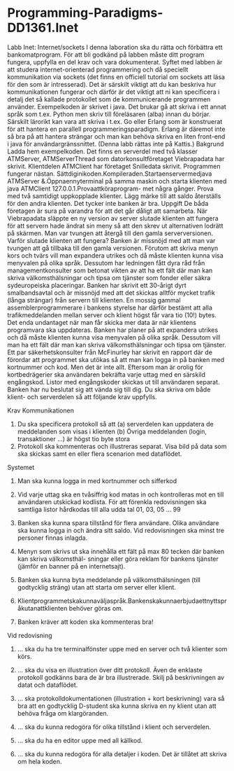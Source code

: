 Programming-Paradigms-DD1361.Inet
=================================
Labb Inet: Internet/sockets
I denna laboration ska du rätta och förbättra ett bankomatprogram. För att bli godkänd på labben måste ditt program 
fungera, uppfylla en del krav och vara dokumenterat.
Syftet med labben är att studera internet-orienterad programmering och då speciellt kommunikation via sockets 
(det finns en officiell tutorial om sockets att läsa för den som är intresserad). Det är särskilt viktigt att du kan 
beskriva hur kommunikationen fungerar och därför är det viktigt att ni kan specificera i detalj det så kallade 
protokollet som de kommunicerande programmen använder.
Exempelkoden är skrivet i java. Det brukar gå att skriva i ett annat språk som t.ex. Python men skriv till 
föreläsaren (alba) innan du börjar. Särskilt lärorikt kan vara att skriva i t.ex. Go eller Erlang som är konstruerat 
för att hantera en parallell programmeringsparadigm. Erlang är däremot inte så bra på att hantera strängar och man 
kan behöva skriva en liten front-end i java för användargränssnittet.
(Denna labb rättas inte på Kattis.)
Bakgrund
Ladda hem exempelkoden. Det finns en serverdel med två klasser ATMServer, ATMServerThread som datorkonsultföretaget 
Viebrapadata har skrivit. Klientdelen ATMClient har företaget Snilledata skrivit. Programmen fungerar nästan.
Sättdiginikoden.Kompileraden.Startaenservermedjava ATMServer &.Öppnaennyterminal på samma maskin och starta klienten 
med java ATMClient 127.0.0.1.Provaattköraprogram- met några gånger. Prova med två samtidigt uppkopplade klienter. 
Lägg märke till att saldo återställs för den andra klienten. Det tycker inte banken är bra.
Uppgift
De båda företagen är sura på varandra för att det går dåligt att samarbeta. När Viebrapadata släppte en ny version av
server slutade klienten att fungera för att servern hade ändrat sin meny så att den skrev ut alternativen lodrätt på 
skärmen. Man var tvungen att återgå till den gamla serverversionen. Varför slutade klienten att fungera?
Banken är missnöjd med att man var tvungen att gå tillbaka till den gamla versionen. Förutom att skriva menyn kors och
tvärs vill man expandera utrikes och då måste klienten kunna visa menyvalen på olika språk. Dessutom har ledningen 
fått dyra råd från managementkonsulter som betonat vikten av att ha ett fält där man kan skriva välkomsthälsningar 
och tipsa om tjänster som fonder eller säkra sydeuropeiska placeringar.
Banken har skrivit ett 30-årigt dyrt smalbandsavtal och är missnöjd med att det skickas alltför mycket trafik (långa 
strängar) från servern till klienten. En mossig gammal assemblerprogrammerare i bankens styrelse har därför bestämt 
att alla trafikmeddelanden mellan server och klient högst får vara tio (10!) bytes.
Det enda undantaget när man får skicka mer data är när klientens programvara ska uppdateras. Banken har planer på att
expandera utrikes och då måste klienten kunna visa menyvalen på olika språk. Dessutom vill man ha ett fält där man 
kan skriva välkomsthälsningar och tipsa om tjänster.
Ett par säkerhetskonsulter från McFinurley har skrivit en rapport där de förordar att programmet ska utökas så att 
man kan logga in på banken med kortnummer och kod. Men det är inte allt. Eftersom man är orolig för kortbedrägerier 
ska användaren bekräfta varje uttag med en särskild engångskod. Listor med engångskoder skickas ut till användaren 
separat.
Banken har nu beslutat sig att vända sig till dig. Du ska skriva om både klient- och serverdelen så att följande 
krav uppfylls.

Krav
Kommunikationen
1. Du ska specificera protokoll så att
(a) serverdelen kan uppdatera de meddelanden som visas i klienten
(b) Övriga meddelanden (login, transaktioner ...) är högst tio byte stora
2. Protokoll ska kommenteras och illustreras separat. Visa bild på data som ska skickas samt en eller flera scenarion 
med dataflödet.

Systemet

1. Man ska kunna logga in med kortnummer och sifferkod

2. Vid varje uttag ska en tvåsiffrig kod matas in och kontrolleras mot en till användaren utskickad kodlista. För 
att förenkla redovisningen ska samtliga listor hårdkodas till alla udda tal 01, 03, 05 ... 99

3. Banken ska kunna spara tillstånd för flera användare. Olika användare ska kunna logga in och ändra sitt saldo. 
Vid redovisningen ska minst tre personer finnas inlagda.

4. Menyn som skrivs ut ska innehålla ett fält på max 80 tecken där banken kan skriva välkomsthäl- sningar eller göra 
reklam för bankens tjänster (jämför en banner på en internetsajt).

5. Banken ska kunna byta meddelande på välkomsthälsningen (till godtycklig sträng) utan att starta om server eller 
klient.

6. Klientprogrammetskakunnaväljaspråk.Bankenskakunnaerbjudaettnyttspråkutanattklienten behöver göras om.

7. Banken kräver att koden ska kommenteras bra!

Vid redovisning

1. ... ska du ha tre terminalfönster uppe med en server och två klienter som körs.

2. ... ska du visa en illustration över ditt protokoll. Även de enklaste protokoll godkänns bara de är bra illustrerade. Skilj på beskrivningen av datat och dataflödet.

3. ... ska protokolldokumentationen (illustration + kort beskrivning) vara så bra att en godtycklig D-student ska kunna skriva en ny klient utan att behöva fråga om klargöranden.

4. ... ska du kunna redogöra för olika tillstånd i klient och serverdelen.

5. ... ska du ha en editor uppe med all källkod.

6. ... ska du kunna redogöra för alla detaljer i koden. Det är tillåtet att skriva om hela koden.

